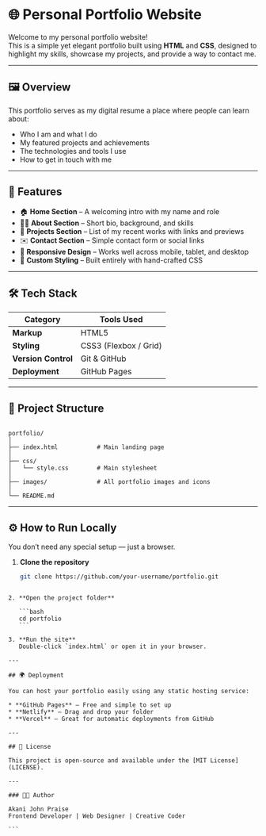 
# 🌐 Personal Portfolio Website

Welcome to my personal portfolio website!  
This is a simple yet elegant portfolio built using **HTML** and **CSS**, designed to highlight my skills, showcase my projects, and provide a way to contact me.

---

## 🖼️ Overview

This portfolio serves as my digital resume a place where people can learn about:
- Who I am and what I do  
- My featured projects and achievements  
- The technologies and tools I use  
- How to get in touch with me  

---

## 🧠 Features

- 🏠 **Home Section** – A welcoming intro with my name and role  
- 🙋‍♂️ **About Section** – Short bio, background, and skills  
- 💼 **Projects Section** – List of my recent works with links and previews  
- ✉️ **Contact Section** – Simple contact form or social links  
- 📱 **Responsive Design** – Works well across mobile, tablet, and desktop  
- 🎨 **Custom Styling** – Built entirely with hand-crafted CSS  

---

## 🛠️ Tech Stack

| Category | Tools Used |
|-----------|-------------|
| **Markup** | HTML5 |
| **Styling** | CSS3 (Flexbox / Grid) |
| **Version Control** | Git & GitHub |
| **Deployment** | GitHub Pages

---

## 📁 Project Structure

```

portfolio/
│
├── index.html           # Main landing page
│
├── css/
│   └── style.css        # Main stylesheet
│
├── images/              # All portfolio images and icons
│
└── README.md

````

---

## ⚙️ How to Run Locally

You don’t need any special setup — just a browser.

1. **Clone the repository**
   ```bash
   git clone https://github.com/your-username/portfolio.git
````

2. **Open the project folder**

   ```bash
   cd portfolio
   ```

3. **Run the site**
   Double-click `index.html` or open it in your browser.

---

## 🌍 Deployment

You can host your portfolio easily using any static hosting service:

* **GitHub Pages** – Free and simple to set up
* **Netlify** – Drag and drop your folder
* **Vercel** – Great for automatic deployments from GitHub

---

## 🧾 License

This project is open-source and available under the [MIT License](LICENSE).

---

### 👨‍💻 Author

Akani John Praise
Frontend Developer | Web Designer | Creative Coder

```

